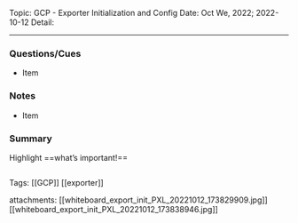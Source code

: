Topic: GCP - Exporter Initialization and Config
Date: Oct We, 2022; 2022-10-12
Detail:

---

### Questions/Cues
- Item

### Notes
- Item

### Summary
Highlight ==what’s important!==
```
```

Tags:
[[GCP]]
[[exporter]]


attachments:
[[whiteboard_export_init_PXL_20221012_173829909.jpg]]
[[whiteboard_export_init_PXL_20221012_173838946.jpg]]
